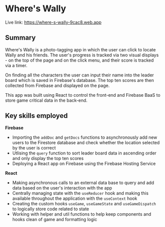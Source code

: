 # Where's Wally

Live link: https://where-s-wally-9cac8.web.app

## Summary

Where's Wally is a photo-tagging app in which the user can click to locate Wally and his friends. The user's progress is tracked via two visual displays - on the top of the page and on the click menu, and their score is tracked via a timer.

On finding all the characters the user can input their name into the leader board which is saved in Firebase's database. The top ten scores are then collected from Firebase and displayed on the page.

This app was built using React to control the front-end and Firebase BaaS to store game critical data in the back-end.

## Key skills employed

**Firebase**

- Importing the `addDoc` and `getDocs` functions to asynchronously add new users to the Firestore database and check whether the location selected by the user is correct
- Utlising the `query` function to sort leader board data in ascending order and only display the top ten scores
- Deploying a React app on Firebase using the Firebase Hosting Service

**React**

- Making asynchronous calls to an external data base to query and add data based on the user's interaction with the app
- Centrally managing state with the `useReducer` hook and making this available throughout the application with the `useContext` hook
- Creating the custom hooks `useGame`, `useGameState` and `useGameDispatch` to logically store code related to state
- Working with helper and util functions to help keep components and hooks clean of game and formatting logic
